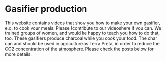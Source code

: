 # Gasifier production

This website contains videos that show you how to make your own gasifier, e.g. to cook your meals. Please [contribute to our videos[here](https://github.com/zorbathegreek/gasifier-production/blob/master/how-to-contribute.md) if you can. We trained groups of women, and would be happy to teach you how to do that, too. These gasifiers produce charcoal while you cook your food. The char can and should be used in agriculture as Terra Preta, in order to reduce the CO2 concentration of the atmosphere. Please check the posts below for more details. 
